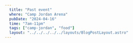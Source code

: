 ```yaml
---
  title: "Past event"
  where: "Camp Jordan Arena"
  pubDate: "2024-04-16"
  time: "7am-11pm"
  tags: ["camp-jordan", "food"]
  layout: "../../../../../layouts/BlogPostLayout.astro"
---
```


